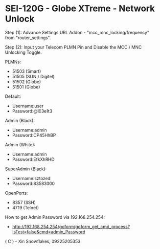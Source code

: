 # SEI-120G - Globe XTreme - Network Unlock
Step (1): Advance Settings URL Addon - "mcc_mnc_locking/frequency" from "router_settings".

Step (2): Input your Telecom PLMN Pin and Disable the MCC / MNC Unlocking Toggle.

PLMNs:
* 51503 (Smart)
* 51505 (SUN / Digitel)
* 51502 (Globe)
* 51501 (Globe)

Default:
* Username:user
* Password:@l03e1t3

Admin (Black):
* Username:admin
* Password:CP45HhBP

Admin (White):
* Username:admin
* Password:EfkXhRHD

SuperAdmin (Black):
* Username:sztozed
* Password:83583000

OpenPorts:
* 8357 (SSH)
* 4719 (Telnet)

How to get Admin Password via 192.168.254.254:
* http://192.168.254.254/goform/goform_get_cmd_process?isTest=false&cmd=admin_Password


( C ) - Xin Snowflakes, 09225205353
